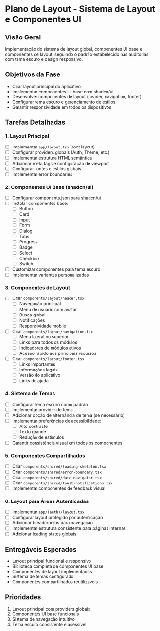 # Plano de Layout - Sistema de Layout e Componentes UI

## Visão Geral
Implementação do sistema de layout global, componentes UI base e componentes de layout, seguindo o padrão estabelecido nas auditorias com tema escuro e design responsivo.

## Objetivos da Fase
- Criar layout principal do aplicativo
- Implementar componentes UI base com shadcn/ui
- Desenvolver componentes de layout (header, navigation, footer)
- Configurar tema escuro e gerenciamento de estilos
- Garantir responsividade em todos os dispositivos

## Tarefas Detalhadas

### 1. Layout Principal
- [ ] Implementar `app/layout.tsx` (root layout)
- [ ] Configurar providers globais (Auth, Theme, etc.)
- [ ] Implementar estrutura HTML semântica
- [ ] Adicionar meta tags e configuração de viewport
- [ ] Configurar fontes e estilos globais
- [ ] Implementar error boundaries

### 2. Componentes UI Base (shadcn/ui)
- [ ] Configurar components.json para shadcn/ui
- [ ] Instalar componentes base:
  - [ ] Button
  - [ ] Card
  - [ ] Input
  - [ ] Form
  - [ ] Dialog
  - [ ] Tabs
  - [ ] Progress
  - [ ] Badge
  - [ ] Select
  - [ ] Checkbox
  - [ ] Switch
- [ ] Customizar componentes para tema escuro
- [ ] Implementar variantes personalizadas

### 3. Componentes de Layout
- [ ] Criar `components/layout/header.tsx`
  - [ ] Navegação principal
  - [ ] Menu de usuário com avatar
  - [ ] Busca global
  - [ ] Notificações
  - [ ] Responsividade mobile

- [ ] Criar `components/layout/navigation.tsx`
  - [ ] Menu lateral ou superior
  - [ ] Links para todos os módulos
  - [ ] Indicadores de módulos ativos
  - [ ] Acesso rápido aos principais recursos

- [ ] Criar `components/layout/footer.tsx`
  - [ ] Links importantes
  - [ ] Informações legais
  - [ ] Versão do aplicativo
  - [ ] Links de ajuda

### 4. Sistema de Temas
- [ ] Configurar tema escuro como padrão
- [ ] Implementar provider de tema
- [ ] Adicionar opção de alternância de tema (se necessário)
- [ ] Implementar preferências de acessibilidade:
  - [ ] Alto contraste
  - [ ] Texto grande
  - [ ] Redução de estímulos
- [ ] Garantir consistência visual em todos os componentes

### 5. Componentes Compartilhados
- [ ] Criar `components/shared/loading-skeleton.tsx`
- [ ] Criar `components/shared/error-boundary.tsx`
- [ ] Criar `components/shared/date-navigator.tsx`
- [ ] Criar `components/shared/toast-notifications.tsx`
- [ ] Implementar componentes de feedback visual

### 6. Layout para Áreas Autenticadas
- [ ] Implementar `app/(auth)/layout.tsx`
- [ ] Configurar layout protegido por autenticação
- [ ] Adicionar breadcrumbs para navegação
- [ ] Implementar estrutura consistente para páginas internas
- [ ] Adicionar loading states globais

## Entregáveis Esperados
- Layout principal funcional e responsivo
- Biblioteca completa de componentes UI base
- Componentes de layout implementados
- Sistema de temas configurado
- Componentes compartilhados reutilizáveis

## Prioridades
1. Layout principal com providers globais
2. Componentes UI base funcionais
3. Sistema de navegação intuitivo
4. Tema escuro consistente e acessível

